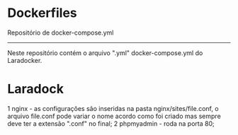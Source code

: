 # Dockerfiles
Repositório de docker-compose.yml
<hr>

Neste repositório contém o arquivo ".yml" docker-compose.yml do Laradocker.

# Laradock

1 nginx - as configurações são inseridas na pasta nginx/sites/file.conf, o arquivo file.conf pode variar o nome acordo como foi criado mas sempre deve ter a extensão ".conf" no final;
2 phpmyadmin - roda na porta 80;